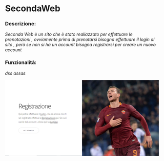 # SecondaWeb
### Descrizione:
*Seconda Web è un sito che è stato realiazzato per effettuare le prenotazioni ,
ovviamente prima di prenotarsi bisogna effettuare il login al sito , 
però se non si ha un account bisogna registrarsi per creare un nuovo account*

### Funzionalità:
*dss*
*assas*


![](Foto3.png)

